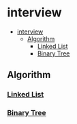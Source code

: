 # interview

- [interview](#interview)
  - [Algorithm](#algorithm)
    - [Linked List](#linked-list)
    - [Binary Tree](#binary-tree)

## Algorithm

### [Linked List](algorithm/src/main/java/dataStructure/linkedList/README.md)

### [Binary Tree](algorithm/src/main/java/dataStructure/binaryTree/README.md)